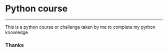 # Python course

---
This is a python course or challenge taken by me to complete my python knowledge

### Thanks